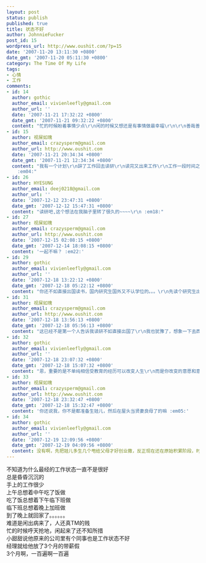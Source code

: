 ```yaml
---
layout: post
status: publish
published: true
title: 状态不好
author: JohnnieFucker
post_id: 15
wordpress_url: http://www.oushit.com/?p=15
date: '2007-11-20 13:11:30 +0800'
date_gmt: '2007-11-20 05:11:30 +0800'
category: The Time Of My Life
tags:
- 心情
- 工作
comments:
- id: 14
  author: gothic
  author_email: vivienleefly@gmail.com
  author_url: ''
  date: '2007-11-21 17:32:22 +0800'
  date_gmt: '2007-11-21 09:32:22 +0800'
  content: "忙的时候盼着事情少点\r\n闲的时候又想还是有事情做最幸福\r\n\r\n善哉善哉\r\n顺其自然"
- id: 15
  author: 视屎如瑰
  author_email: crazysperm@gmail.com
  author_url: http://www.oushit.com
  date: '2007-11-21 20:34:34 +0800'
  date_gmt: '2007-11-21 12:34:34 +0800'
  content: "我有一个计划\r\n辞了工作回去读研\r\n读完又出来工作\r\n工作一段时间之后再出国读书\r\n读完再回国工作\r\n工作一段时间之后再辞职读书\r\n。。。。。。
    :em04:"
- id: 26
  author: HYESUNG
  author_email: deej0218@gmail.com
  author_url: ''
  date: '2007-12-12 23:47:31 +0800'
  date_gmt: '2007-12-12 15:47:31 +0800'
  content: "读研吧,这个想法在我脑子里转了很久的~~~~\r\n :em18:"
- id: 27
  author: 视屎如瑰
  author_email: crazysperm@gmail.com
  author_url: http://www.oushit.com
  date: '2007-12-15 02:08:15 +0800'
  date_gmt: '2007-12-14 18:08:15 +0800'
  content: '一起不嘛？ :em22:'
- id: 29
  author: gothic
  author_email: vivienleefly@gmail.com
  author_url: ''
  date: '2007-12-18 13:22:12 +0800'
  date_gmt: '2007-12-18 05:22:12 +0800'
  content: "你还不如直接出国读书，国内研究生国外又不认学位的。。。\r\n先读个研究生出去又不能读博士。。。\r\n不是浪费时间么?"
- id: 31
  author: 视屎如瑰
  author_email: crazysperm@gmail.com
  author_url: http://www.oushit.com
  date: '2007-12-18 13:56:13 +0800'
  date_gmt: '2007-12-18 05:56:13 +0800'
  content: "这已经不是第一个人告诉我读研不如直接出国了\r\n我也犹豫了，想象一下去西财读两年书，出来的生活会是什么样？\r\n估计还是现在这个鸟样"
- id: 32
  author: gothic
  author_email: vivienleefly@gmail.com
  author_url: ''
  date: '2007-12-18 23:07:32 +0800'
  date_gmt: '2007-12-18 15:07:32 +0800'
  content: "恩，重要的是不单纯相信受教育的经历可以改变人生\r\n而是你改变的意愿和意志\r\n人生有很多种活法\r\n读研也一样\r\n平庸的顺其自然碌碌无为或者有目标的发展自己积累能力\r\n同样两年时间\r\n会有完全不同的结果\r\n\r\n找好自己的方向就赶快努力吧\r\n人生说长也长，说短也短！"
- id: 33
  author: 视屎如瑰
  author_email: crazysperm@gmail.com
  author_url: http://www.oushit.com
  date: '2007-12-18 23:32:47 +0800'
  date_gmt: '2007-12-18 15:32:47 +0800'
  content: '你还说我，你不是都准备生娃儿，然后在屋头当贤妻良母了的嘛 :em05:'
- id: 34
  author: gothic
  author_email: vivienleefly@gmail.com
  author_url: ''
  date: '2007-12-19 12:09:56 +0800'
  date_gmt: '2007-12-19 04:09:56 +0800'
  content: 没有啊，先把娃儿多生几个甩给父母才好创业撒，反正现在还在原始积累阶段，时机还不成熟嘛……都一直在做多手准备的说
---
```

<p>不知道为什么最经的工作状态一直不是很好<br />
总是昏昏沉沉的<br />
手上的工作很少<br />
上午总想着中午吃了饭做<br />
吃了饭总想着下午临下班做<br />
临下班总想着晚上加班做<br />
到了晚上就回家了。。。。。。<br />
难道是闲出病来了，人还真TM的贱<br />
忙的时候呼天抢地，闲起来了还不知所措<br />
小甜甜说他原来的公司里有个同事也是工作状态不好<br />
经理就给他放了3个月的带薪假<br />
3个月啊，一百遍啊一百遍</p>
